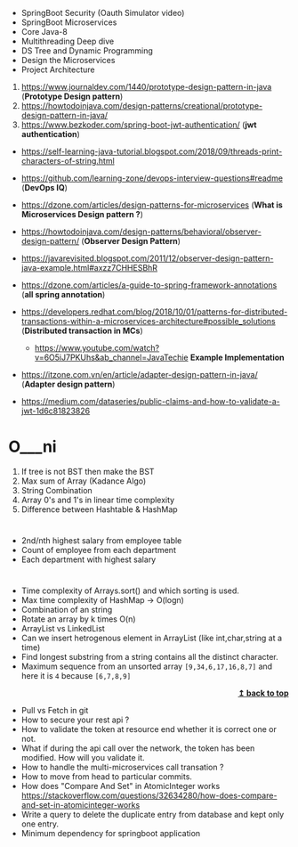 - SpringBoot Security (Oauth Simulator video)
- SpringBoot Microservices
- Core Java-8
- Multithreading Deep dive
- DS Tree and Dynamic Programming
- Design the Microservices
- Project Architecture


1. https://www.journaldev.com/1440/prototype-design-pattern-in-java (**Prototype Design pattern**)
2. https://howtodoinjava.com/design-patterns/creational/prototype-design-pattern-in-java/
3. https://www.bezkoder.com/spring-boot-jwt-authentication/   (**jwt authentication**)

- https://self-learning-java-tutorial.blogspot.com/2018/09/threads-print-characters-of-string.html

- https://github.com/learning-zone/devops-interview-questions#readme (**DevOps IQ**)

- https://dzone.com/articles/design-patterns-for-microservices (**What is Microservices Design pattern ?**)
- https://howtodoinjava.com/design-patterns/behavioral/observer-design-pattern/ (**Observer Design Pattern**)
- https://javarevisited.blogspot.com/2011/12/observer-design-pattern-java-example.html#axzz7CHHESBhR

- https://dzone.com/articles/a-guide-to-spring-framework-annotations (**all spring annotation**)
- https://developers.redhat.com/blog/2018/10/01/patterns-for-distributed-transactions-within-a-microservices-architecture#possible_solutions 
    (**Distributed transaction in MCs**) 
    - https://www.youtube.com/watch?v=6O5iJ7PKUhs&ab_channel=JavaTechie **Example Implementation**
- https://itzone.com.vn/en/article/adapter-design-pattern-in-java/ (**Adapter design pattern**)
- https://medium.com/dataseries/public-claims-and-how-to-validate-a-jwt-1d6c81823826

# O___ni

1. If tree is not BST then make the BST 
2. Max sum of Array (Kadance Algo)
3. String Combination
4. Array 0's and 1's in linear time complexity
5. Difference between Hashtable & HashMap

#
- 2nd/nth highest salary from employee table
- Count of employee from each department
- Each department with highest salary

# 

- Time complexity of Arrays.sort() and which sorting is used.
- Max time complexity of HashMap -> O(logn)
- Combination of an string
- Rotate an array by k times O(n)
- ArrayList vs LinkedList 
- Can we insert hetrogenous element in ArrayList (like int,char,string at a time)
- Find longest substring from a string contains all the distinct character.
- Maximum sequence from an unsorted array `[9,34,6,17,16,8,7]` and here it is `4` because `[6,7,8,9]`
 


<div align="right">
    <b><a href="#"> ↥ back to top</a></b>
</div>

- Pull vs Fetch in git
- How to secure your rest api ?
- How to validate the token at resource end whether it is correct one or not.
- What if during the api call over the network, the token has been modified. How will you validate it.
- How to handle the multi-microservices call transation ?
- How to move from head to particular commits.
- How does "Compare And Set" in AtomicInteger works https://stackoverflow.com/questions/32634280/how-does-compare-and-set-in-atomicinteger-works
- Write a query to delete the duplicate entry from database and kept only one entry.
- Minimum dependency for springboot application

